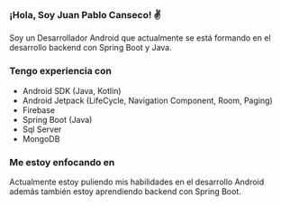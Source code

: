 ### ¡Hola, Soy Juan Pablo Canseco! ✌️
Soy un Desarrollador Android que actualmente se está formando en el desarrollo backend con Spring Boot y Java.
### Tengo experiencia con
- Android SDK (Java, Kotlin)
- Android Jetpack (LifeCycle, Navigation Component, Room, Paging)
- Firebase
- Spring Boot (Java)
- Sql Server 
- MongoDB

### Me estoy enfocando en
Actualmente estoy puliendo mis habilidades en el desarrollo Android además también estoy aprendiendo backend con Spring Boot.

